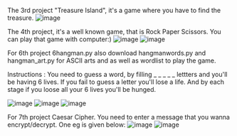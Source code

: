 The 3rd project "Treasure Island", it's a game where you have to find the treasure. 
![image](https://github.com/vibhajoshi/Python/assets/73216270/25ef4a8a-9fcd-49b7-850c-aff69298ffaa)

The 4th project, it's a well known game, that is Rock Paper Scissors. You can play that game with computer:)
![image](https://github.com/vibhajoshi/Python/assets/73216270/96f3cf45-aa5c-4f5b-ba2a-0836f5084fc8)
![image](https://github.com/vibhajoshi/Python/assets/73216270/2eb73684-4443-4e4c-b68c-561f6ca06ffd)



For 6th project 6hangman.py also download hangmanwords.py and hangman_art.py for ASCII arts and as well as wordlist to play the game.

Instructions : You need to guess a word, by filling _ _ _ _ _ lettters and you'll be having 6 lives. If you fail to guess a letter you'll lose a life. And by each stage if you loose all your 6 lives you'll be hunged. 

![image](https://github.com/vibhajoshi/Python/assets/73216270/924c8881-154e-460e-a273-89f8af6420d0)
![image](https://github.com/vibhajoshi/Python/assets/73216270/6f173a0c-9547-4137-aa76-0ac952d74d05)
![image](https://github.com/vibhajoshi/Python/assets/73216270/1b0ede47-d763-4c6c-bbb9-2bfb9b0e3228)

For 7th project Caesar Cipher. You need to enter a message that you wanna encrypt/decrypt. One eg is given below:
![image](https://github.com/vibhajoshi/Python/assets/73216270/0667d600-8b19-4f9b-b19d-5e90db45fd8b)
![image](https://github.com/vibhajoshi/Python/assets/73216270/6a7969f5-82ab-474a-ba41-d68afd43bf43)

